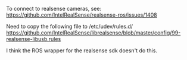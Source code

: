 To connect to realsense cameras, see:  
https://github.com/IntelRealSense/realsense-ros/issues/1408

Need to copy the following file to /etc/udev/rules.d/  
https://github.com/IntelRealSense/librealsense/blob/master/config/99-realsense-libusb.rules

I think the ROS wrapper for the realsense sdk doesn't do this.
